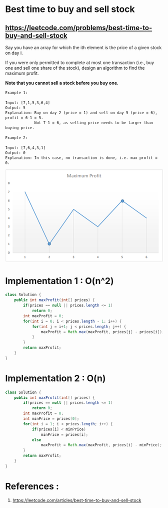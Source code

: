 # Best time to buy and sell stock
## https://leetcode.com/problems/best-time-to-buy-and-sell-stock

Say you have an array for which the ith element is the price of a given stock on day i.

If you were only permitted to complete at most one transaction (i.e., buy one and sell one share of the stock), design an algorithm to find the maximum profit.

**Note that you cannot sell a stock before you buy one.**
```
Example 1:

Input: [7,1,5,3,6,4]
Output: 5
Explanation: Buy on day 2 (price = 1) and sell on day 5 (price = 6), profit = 6-1 = 5.
             Not 7-1 = 6, as selling price needs to be larger than buying price.

Example 2:

Input: [7,6,4,3,1]
Output: 0
Explanation: In this case, no transaction is done, i.e. max profit = 0.
```

![Best time to buy and sell stock](best-time-to-buy-and-sell-stock.png?raw=true "Best time to buy and sell stock")

# Implementation 1 : O(n^2)
```java
class Solution {
    public int maxProfit(int[] prices) {
        if(prices == null || prices.length <= 1)
            return 0;
        int maxProfit = 0;
        for(int i = 0; i < prices.length - 1; i++) {
            for(int j = i+1; j < prices.length; j++) {
                maxProfit = Math.max(maxProfit, prices[j] - prices[i]);
            }
        }
        return maxProfit;
    }
}
```

# Implementation 2 : O(n)
```java
class Solution {
    public int maxProfit(int[] prices) {
        if(prices == null || prices.length <= 1)
            return 0;
        int maxProfit = 0;
        int minPrice = prices[0];
        for(int i = 1; i < prices.length; i++) {
            if(prices[i] < minPrice)
                minPrice = prices[i];
            else
                maxProfit = Math.max(maxProfit, prices[i] - minPrice);
        }
        return maxProfit;
    }
}
```

# References :
1. https://leetcode.com/articles/best-time-to-buy-and-sell-stock
